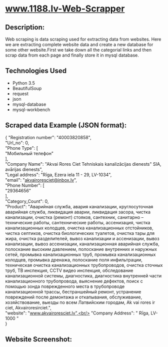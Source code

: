 # www.1188.lv-Web-Scrapper

## Description:
Web scraping is data scraping used for extracting data from websites. Here we are extracting complete website data and create a new database
for some other website.First we take down all the categorial links and then scrap data from each page and finally store it in mysql
database.

## Technologies Used
* Python 3.5
* BeautifulSoup
* request
* json
* mysql-database 
* mysql-workbench

## Scraped data Example (JSON format):

{
  "Registration number": "40003820858",<br/>
  "Url_no": 0,<br/>
  "Phone Type": [<br/>
    "Мобильный телефон"<br/>
  ],<br/>
  "Company Name": "Akvai Rores Ciet Tehniskais kanalizācijas dienests\" SIA, avārijas dienests",<br/>
  "Legal address": "Rīga, Ezera iela 11 - 29, LV-1034",<br/>
  "email": "akvairoresciet@inbox.lv",<br/>
  "Phone Number": [<br/>
    "29364656"<br/>
  ],<br/>
  "Category_Count": 0,<br/>
  "Product": "Аварийная служба, авария канализации, круглосуточная аварийная служба, ликвидация аварии, ликвидация засора, чистка канализации, очистка (ремонт) стояков, сантехник, санитарно – технические работы, сантехнические работы, ассенизация, чистка канализационных колодцев, очистка канализационных отстойников, чистка септиков, очистка биологических туалетов, очистка тары для жира, очистка разделителей, вывоз канализации и ассенизации, вывоз канализации, вывоз ассенизации, канализационная аварийная служба, полоскание высоким давлением, полоскание внутренних и наружных сетей, промывка канализационных труб, промывка канализационных колодцев, промывка дренажа, полоскание поля инфильтрации, техническая очистка канализационных трубопроводов, очистка сточных труб, ТВ инспекция, CCTV видео инспекция, обследование канализационной системы, диагностика, диагностика внутренней части канализационного трубопровода, выяснение дефектов, поиск с помощью зонда поврежденного места в трубопроводе канализационной трассы, бестраншейный ремонт, устранение повреждений после демонтажа и откапывания, обслуживание, хозяйствование, выезды по всем Латвийским городам, Ak vai rores ir ciet, Akvairoresirciet.",<br/>
  "website": "www.akvairoresciet.lv",<br/>
  "Company Address": " Rīga, LV-1000 "<br/>
}<br/>

## Website Screenshot:
